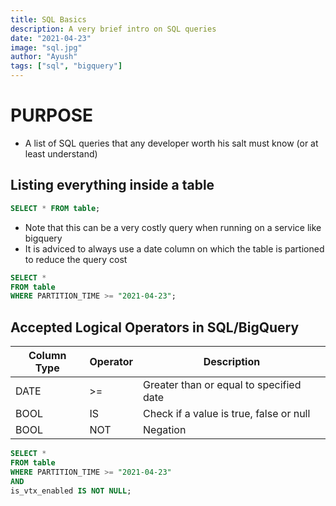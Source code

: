 ```yaml
---
title: SQL Basics
description: A very brief intro on SQL queries
date: "2021-04-23"
image: "sql.jpg"
author: "Ayush"
tags: ["sql", "bigquery"]
---
```


# PURPOSE

- A list of SQL queries that any developer worth his salt must know (or at least understand)

## Listing everything inside a table

```sql heading="SELECT"
SELECT * FROM table;
```

- Note that this can be a very costly query when running on a service like bigquery
- It is adviced to always use a date column on which the table is partioned to reduce the query cost

```sql heading="Running Query for a specific date"
SELECT *
FROM table
WHERE PARTITION_TIME >= "2021-04-23";
```

## Accepted Logical Operators in SQL/BigQuery

| Column Type | Operator | Description                             |
| ----------- | -------- | --------------------------------------- |
| DATE        | >=       | Greater than or equal to specified date |
| BOOL        | IS       | Check if a value is true, false or null |
| BOOL        | NOT      | Negation                                |

```sql heading="IS NULL"
SELECT *
FROM table
WHERE PARTITION_TIME >= "2021-04-23"
AND
is_vtx_enabled IS NOT NULL;
```

